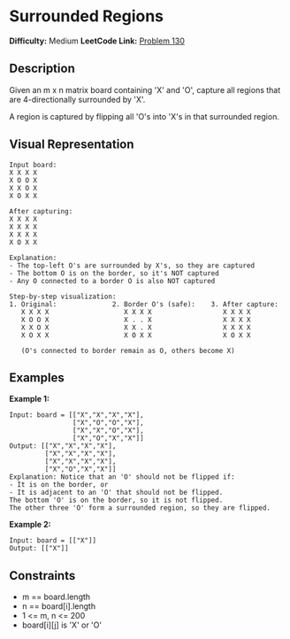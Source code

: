 # Surrounded Regions

**Difficulty:** Medium
**LeetCode Link:** [Problem 130](https://leetcode.com/problems/surrounded-regions/)

## Description
Given an m x n matrix board containing 'X' and 'O', capture all regions that are 4-directionally surrounded by 'X'.

A region is captured by flipping all 'O's into 'X's in that surrounded region.

## Visual Representation

```
Input board:
X X X X
X O O X
X X O X
X O X X

After capturing:
X X X X
X X X X
X X X X
X O X X

Explanation:
- The top-left O's are surrounded by X's, so they are captured
- The bottom O is on the border, so it's NOT captured
- Any O connected to a border O is also NOT captured

Step-by-step visualization:
1. Original:              2. Border O's (safe):    3. After capture:
   X X X X                   X X X X                  X X X X
   X O O X                   X . . X                  X X X X
   X X O X                   X X . X                  X X X X
   X O X X                   X O X X                  X O X X

   (O's connected to border remain as O, others become X)
```

## Examples

**Example 1:**
```
Input: board = [["X","X","X","X"],
                ["X","O","O","X"],
                ["X","X","O","X"],
                ["X","O","X","X"]]
Output: [["X","X","X","X"],
         ["X","X","X","X"],
         ["X","X","X","X"],
         ["X","O","X","X"]]
Explanation: Notice that an 'O' should not be flipped if:
- It is on the border, or
- It is adjacent to an 'O' that should not be flipped.
The bottom 'O' is on the border, so it is not flipped.
The other three 'O' form a surrounded region, so they are flipped.
```

**Example 2:**
```
Input: board = [["X"]]
Output: [["X"]]
```

## Constraints
- m == board.length
- n == board[i].length
- 1 <= m, n <= 200
- board[i][j] is 'X' or 'O'

